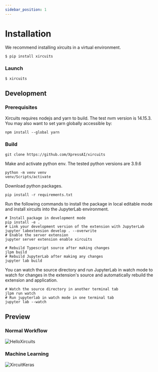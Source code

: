 ```yaml
---
sidebar_position: 1
---
```


# Installation
We recommend installing xircuits in a virtual environment. 
```
$ pip install xircuits
```
### Launch
```
$ xircuits
```
## Development


### Prerequisites

Xircuits requires nodejs and yarn to build. The test nvm version is 14.15.3. 
You may also want to set yarn globally accessible by:

```
npm install --global yarn
```

### Build
```
git clone https://github.com/XpressAI/xircuits
```
Make and activate python env. The tested python versions are 3.9.6

```
python -m venv venv
venv/Scripts/activate
```

Download python packages. 

```
pip install -r requirements.txt
```

Run the following commands to install the package in local editable mode and install xircuits into the JupyterLab environment.

```
# Install package in development mode
pip install -e .
# Link your development version of the extension with JupyterLab
jupyter labextension develop . --overwrite
# Enable the server extension
jupyter server extension enable xircuits

# Rebuild Typescript source after making changes
jlpm build
# Rebuild JupyterLab after making any changes
jupyter lab build

```

You can watch the source directory and run JupyterLab in watch mode to watch for changes in the extension's source and automatically rebuild the extension and application.
```
# Watch the source directory in another terminal tab
jlpm run watch
# Run jupyterlab in watch mode in one terminal tab
jupyter lab --watch
```


## Preview

### Normal Workflow
![HelloXircuits](https://user-images.githubusercontent.com/68586800/151285391-1d4f477c-4f82-44c8-8d4f-729e52f32c3e.gif)

### Machine Learning
![XircuitKeras](https://user-images.githubusercontent.com/68586800/151285439-28a1ad93-4585-4fdb-8d73-41b5b7ba2044.gif)


